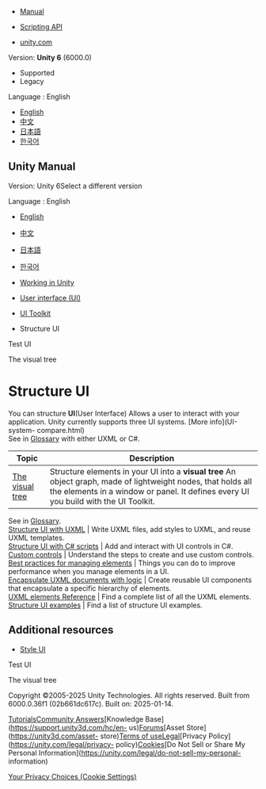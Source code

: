 [](https://docs.unity3d.com)

  * [Manual](../Manual/index.html)
  * [Scripting API](../ScriptReference/index.html)

  * [unity.com](https://unity.com/)

Version: **Unity 6** (6000.0)

  * Supported
  * Legacy

Language : English

  * [English](/Manual/UIE-structure-ui.html)
  * [中文](/cn/current/Manual/UIE-structure-ui.html)
  * [日本語](/ja/current/Manual/UIE-structure-ui.html)
  * [한국어](/kr/current/Manual/UIE-structure-ui.html)

[](https://docs.unity3d.com)

## Unity Manual

Version: Unity 6Select a different version

Language : English

  * [English](/Manual/UIE-structure-ui.html)
  * [中文](/cn/current/Manual/UIE-structure-ui.html)
  * [日本語](/ja/current/Manual/UIE-structure-ui.html)
  * [한국어](/kr/current/Manual/UIE-structure-ui.html)

  * [Working in Unity](working-in-unity.html)
  * [User interface (UI)](UIToolkits.html)
  * [UI Toolkit](UIElements.html)
  * Structure UI

[](UIB-testing-ui.html)

Test UI

[](UIE-VisualTree-landing.html)

The visual tree

# Structure UI

You can structure **UI**(User Interface) Allows a user to interact with your
application. Unity currently supports three UI systems. [More info](UI-system-
compare.html)  
See in [Glossary](Glossary.html#UI) with either UXML or C#.

**Topic** | **Description**  
---|---  
[The visual tree](UIE-VisualTree-landing.html) | Structure elements in your UI into a **visual tree** An object graph, made of lightweight nodes, that holds all the elements in a window or panel. It defines every UI you build with the UI Toolkit.  
See in [Glossary](Glossary.html#Visualtree).  
[Structure UI with UXML](UIE-UXML.html) | Write UXML files, add styles to UXML, and reuse UXML templates.  
[Structure UI with C# scripts](UIE-Controls.html) | Add and interact with UI controls in C#.  
[Custom controls](UIE-custom-controls.html) | Understand the steps to create and use custom controls.  
[Best practices for managing elements](UIE-best-practices-for-managing-elements.html) | Things you can do to improve performance when you manage elements in a UI.  
[Encapsulate UXML documents with logic](UIE-encapsulate-uxml-with-logic.html) | Create reusable UI components that encapsulate a specific hierarchy of elements.  
[UXML elements Reference](UIE-ElementRef.html) | Find a complete list of all the UXML elements.  
[Structure UI examples](UIE-uxml-examples.html) | Find a list of structure UI examples.  
  
## Additional resources

  * [Style UI](UIE-USS.html)

[](UIB-testing-ui.html)

Test UI

[](UIE-VisualTree-landing.html)

The visual tree

Copyright ©2005-2025 Unity Technologies. All rights reserved. Built from
6000.0.36f1 (02b661dc617c). Built on: 2025-01-14.

[Tutorials](https://learn.unity.com/)[Community
Answers](https://answers.unity3d.com)[Knowledge
Base](https://support.unity3d.com/hc/en-
us)[Forums](https://forum.unity3d.com)[Asset Store](https://unity3d.com/asset-
store)[Terms of
use](https://docs.unity3d.com/Manual/TermsOfUse.html)[Legal](https://unity.com/legal)[Privacy
Policy](https://unity.com/legal/privacy-
policy)[Cookies](https://unity.com/legal/cookie-policy)[Do Not Sell or Share
My Personal Information](https://unity.com/legal/do-not-sell-my-personal-
information)

[Your Privacy Choices (Cookie Settings)](javascript:void\(0\);)


